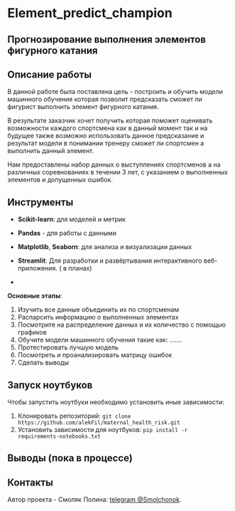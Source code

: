 # Element_predict_champion
## Прогнозирование выполнения элементов фигурного катания
## Описание работы

В данной работе была поставлена цель - построить и обучить модели машинного обучения которая позволит предсказать  сможет ли фигурист выполнить элемент фигурного катания.

В результате заказчик хочет получить которая поможет оценивать возможности каждого спортсмена как в данный момент так и на будущее также возможно использовать данное предсказание и результат модели в понимании  тренеру сможет ли спортсмен а выполнить данный элемент.

Нам предоставлены набор данных о выступлениях спортсменов а на различных соревнованиях в течении 3 лет,  с указанием о выполненных элементов и допущенных ошибок.

## Инструменты
- **Scikit-learn**: для моделей и метрик
- **Pandas** - для работы с данными
- **Matplotlib**, **Seaborn**: для  анализа и визуализации данных
- **Streamlit**: Для разработки и развёртывания интерактивного веб-приложения.   ( в планах)

- 
**Основные этапы**:

1.  Изучить все данные объединить их по спортсменам
2.  Распарсить информацию о  выполненных элементах
3.  Посмотрите на распределение данных и их количество с помощью графиков
4.  Обучите модели машинного обучения такие как: .......
5.  Протестировать лучшую модель
6.  Посмотреть и проанализировать матрицу ошибок
7.  Сделать выводы

## Запуск ноутбуков
Чтобы запустить ноутбуки необходимо установить иные зависимости:
1. Клонировать репозиторий:
`git clone https://github.com/alekFil/maternal_health_risk.git`
2. Установить зависимости для ноутбуков: `pip install -r requirements-notebooks.txt`

## Выводы (пока в процессе)


## Контакты
Автор проекта - Смоляк Полина: [telegram @Smolchonok](https://t.me/Smolchonok).
